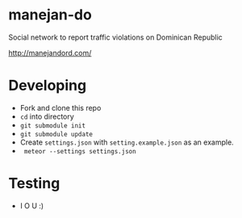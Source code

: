 # manejan-do

Social network to report traffic violations on Dominican Republic

http://manejandord.com/


# Developing

- Fork and clone this repo
- ``cd`` into directory
- ``git submodule init``
- ``git submodule update``
- Create ``settings.json`` with ``setting.example.json`` as an example.
- `` meteor --settings settings.json``

# Testing

- I O U :)
